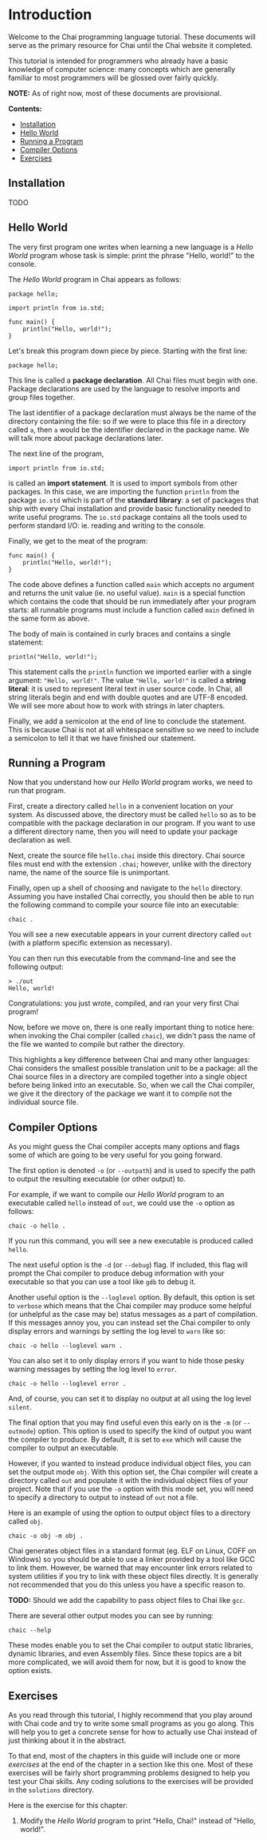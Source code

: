 # Introduction

Welcome to the Chai programming language tutorial.  These documents will serve
as the primary resource for Chai until the Chai website it completed.

This tutorial is intended for programmers who already have a basic knowledge of
computer science: many concepts which are generally familiar to most programmers
will be glossed over fairly quickly.

**NOTE:** As of right now, most of these documents are provisional.

**Contents:**

- [Installation](#install)
- [Hello World](#hello)
- [Running a Program](#run)
- [Compiler Options](#opts)
- [Exercises](#exercises)

## <a name="install"> Installation

TODO

## <a name="hello"> Hello World

The very first program one writes when learning a new language is a 
*Hello World* program whose task is simple: print the phrase "Hello, world!" to
the console.

The *Hello World* program in Chai appears as follows:

    package hello;

    import println from io.std;

    func main() {
        println("Hello, world!");
    }

Let's break this program down piece by piece.  Starting with the first line:

    package hello;

This line is called a **package declaration**.  All Chai files must begin with
one.  Package declarations are used by the language to resolve imports and group
files together.  

The last identifier of a package declaration must always be the name of the
directory containing the file: so if we were to place this file in a directory
called `a`, then `a` would be the identifier declared in the package name. We
will talk more about package declarations later.

The next line of the program,

    import println from io.std;

is called an **import statement**.  It is used to import symbols from other
packages.  In this case, we are importing the function `println` from the
package `io.std` which is part of the **standard library**: a set of packages
that ship with every Chai installation and provide basic functionality needed to
write useful programs.  The `io.std` package contains all the tools used to
perform standard I/O: ie. reading and writing to the console.

Finally, we get to the meat of the program:

    func main() {
        println("Hello, world!");
    }

The code above defines a function called `main` which accepts no argument and
returns the unit value (ie. no useful value).  `main` is a special function
which contains the code that should be run immediately after your program
starts: all runnable programs must include a function called `main` defined in
the same form as above.

The body of main is contained in curly braces and contains a single statement:

    println("Hello, world!");

This statement calls the `println` function we imported earlier with a single
argument: `"Hello, world!"`.  The value `"Hello, world!"` is called a 
**string literal**: it is used to represent literal text in user source code.
In Chai, all string literals begin and end with double quotes and are UTF-8
encoded.  We will see more about how to work with strings in later chapters.

Finally, we add a semicolon at the end of line to conclude the statement.
This is because Chai is not at all whitespace sensitive so we need to include
a semicolon to tell it that we have finished our statement.

## <a name="run"> Running a Program

Now that you understand how our *Hello World* program works, we need to run
that program.  

First, create a directory called `hello` in a convenient location on your
system.  As discussed above, the directory must be called `hello` so as to be
compatible with the package declaration in our program.  If you want to use a
different directory name, then you will need to update your package declaration
as well.

Next, create the source file `hello.chai` inside this directory. Chai source
files must end with the extension `.chai`; however, unlike with the directory
name, the name of the source file is unimportant.

Finally, open up a shell of choosing and navigate to the `hello` directory.
Assuming you have installed Chai correctly, you should then be able to run the
following command to compile your source file into an executable:

    chaic .

You will see a new executable appears in your current directory called `out`
(with a platform specific extension as necessary).

You can then run this executable from the command-line and see the following
output:

    > ./out
    Hello, world!

Congratulations: you just wrote, compiled, and ran your very first Chai program!

Now, before we move on, there is one really important thing to notice here: when
invoking the Chai compiler (called `chaic`), we didn't pass the name of the file
we wanted to compile but rather the directory.  

This highlights a key difference between Chai and many other languages: Chai
considers the smallest possible translation unit to be a package: all the Chai
source files in a directory are compiled together into a single object before
being linked into an executable.  So, when we call the Chai compiler, we give it
the directory of the package we want it to compile not the individual source
file.

## <a name="opts"> Compiler Options

As you might guess the Chai compiler accepts many options and flags some of
which are going to be very useful for you going forward.

The first option is denoted `-o` (or `--outpath`) and is used to specify the
path to output the resulting executable (or other output) to.

For example, if we want to compile our *Hello World* program to an executable
called `hello` instead of `out`, we could use the `-o` option as follows:

    chaic -o hello .

If you run this command, you will see a new executable is produced called
`hello`.

The next useful option is the `-d` (or `--debug`) flag.  If included, this
flag will prompt the Chai compiler to produce debug information with your
executable so that you can use a tool like `gdb` to debug it.  

Another useful option is the `--loglevel` option.  By default, this option is
set to `verbose` which means that the Chai compiler may produce some
helpful (or unhelpful as the case may be) status messages as a part of
compilation.  If this messages annoy you, you can instead set the Chai compiler
to only display errors and warnings by setting the log level to `warn` like so:

    chaic -o hello --loglevel warn .

You can also set it to only display errors if you want to hide those pesky
warning messages by setting the log level to `error`.

    chaic -o hello --loglevel error .

And, of course, you can set it to display no output at all using the log level
`silent`.

The final option that you may find useful even this early on is the `-m` (or
`--outmode`) option.  This option is used to specify the kind of output you want
the compiler to produce.  By default, it is set to `exe` which will cause the
compiler to output an executable.  

However, if you wanted to instead produce individual object files, you can set
the output mode `obj`.  With this option set, the Chai compiler will create a
directory called `out` and populate it with the individual object files of your
project.  Note that if you use the `-o` option with this mode set, you will need
to specify a directory to output to instead of `out` not a file. 

Here is an example of using the option to output object files to a directory
called `obj`.

    chaic -o obj -m obj .

Chai generates object files in a standard format (eg. ELF on Linux, COFF on
Windows) so you should be able to use a linker provided by a tool like GCC to
link them. However, be warned that may encounter link errors related to system
utilities if you try to link with these object files directly.  It is generally
not recommended that you do this unless you have a specific reason to.

**TODO:** Should we add the capability to pass object files to Chai like `gcc`.

There are several other output modes you can see by running:

    chaic --help

These modes enable you to set the Chai compiler to output static libraries,
dynamic libraries, and even Assembly files.  Since these topics are a bit more
complicated, we will avoid them for now, but it is good to know the option
exists.

## <a name="exercises"> Exercises

As you read through this tutorial, I highly recommend that you play around with
Chai code and try to write some small programs as you go along.  This will help
you to get a concrete sense for how to actually use Chai instead of just
thinking about it in the abstract.

To that end, most of the chapters in this guide will include one or more
*exercises* at the end of the chapter in a section like this one.  Most of these
exercises will be fairly short programming problems designed to help you test
your Chai skills.  Any coding solutions to the exercises will be provided in the
`solutions` directory.

Here is the exercise for this chapter:

1. Modify the *Hello World* program to print "Hello, Chai!" instead of "Hello,
   world!".
